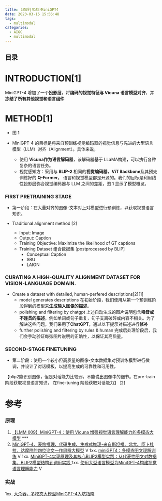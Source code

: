 ```yaml
---
title: (原理|实战)MiniGPT4
date: 2023-03-15 15:56:48
tags:
  - multimodal
categories:
  - AIGC  
  - multimodal
---
```


<p></p>
<!-- more -->

## 目录
<!-- toc -->

#  INTRODUCTION[1]
MiniGPT-4 增加了一个**投影层**，将**编码的视觉特征与 Vicuna 语言模型对齐**，并**冻结了所有其他视觉和语言组件**

# METHOD[1]
+ 图 1

+ MiniGPT-4 的目标是将来自预训练视觉编码器的视觉信息与先进的大型语言模型（LLM）对齐（Alignment）。具体来说，
    - 使用 **Vicuna作为语言解码器**，该解码器基于 LLaMA构建，可以执行各种复杂的语言任务。
    - 视觉感知方：采用与 **BLIP-2** 相同的**视觉编码器**，**ViT Backbone**及其预先训练好的 **Q-Former**。
  语言和视觉模型都是开源的。我们的目标是利用线性投影层弥合视觉编码器与 LLM 之间的差距，图 1 显示了模型概览。

###  FIRST **PRETRAINING** STAGE
+ 第一阶段：在大量对齐的图像-文本对上对模型进行预训练，以获取视觉语言知识。

+ Traditional alignment method [2]
  - Input: Image
  - Output: Caption
  - Training Objective: Maximize the likelihood of GT captions
  - Training Dataset 组合数据集 [postprocessed by BLIP] 
  	- Conceptual Caption
  	- SBU 
  	- LAION   

### CURATING A **HIGH-QUALITY ALIGNMENT DATASET** FOR VISION-LANGUAGE DOMAIN.
+ Create a dataset with detailed, human-perfered descriptions[2][1]
  + model  generates descriptions
    在初始阶段，我们使用从第一个预训练阶段得到的模型来**生成输入图像的描述**。      
  + polishing and filtering by chatgpt
    上述自动生成的图片说明包含**噪音或不连贯的描述**，例如单词或句子重复，句子支离破碎或内容不相关。为了解决这些问题，我们采用了**ChatGPT**，通过以下提示对描述进行**修补**
  + further polishing and filtering by rules & human
    完成后处理阶段后，我们会手动验证每张图片说明的正确性，以保证其高质量。
    
### SECOND-STAGE **FINETUNING**
+ 第二阶段：使用一个较小但高质量的图像-文本数据集对预训练模型进行微调，并设计了对话模板，以提高生成的可靠性和可用性。


【blip2能识别图像，但是对话能力比较弱，不能说出图像中的细节。在pre-train阶段获取视觉语言知识， 在fine-tuning 阶段获取对话能力】  [2]

# 参考
### 原理
1. [【LMM 009】MiniGPT-4：使用 Vicuna 增强视觉语言理解能力的多模态大模型](https://datac.blog.csdn.net/article/details/135399033) *** 
2. [MiniGPT-4、表格推理、代码生成、生成式推理-来自斯坦福、北大、阿卜杜拉、达摩院的四位论文一作思辨大模型](https://www.bilibili.com/video/BV1n24y1F7kv/) V
1xx. [miniGPT4：多模态图文理解训练](https://www.bilibili.com/video/BV12Q4y1b7nY/) V
1xx. [MiniGPT-4实现原理及其核心BLIP2模型实践：从代表性图文对数据集、BLIP2模型结构到调用实践 ](https://mp.weixin.qq.com/s?__biz=MzAxMjc3MjkyMg==&mid=2648400402&idx=1&sn=efd84698e6a207b2035995ec2e255417)
1xx. [使用大型语言模型为MiniGPT-4构建视觉语言理解能力](https://apposcmf8kb5033.pc.xiaoe-tech.com/live_pc/l_64a7d282e4b007b201a34052) V

### 实战
1xx. [大杀器，多模态大模型MiniGPT-4入坑指南](https://zhuanlan.zhihu.com/p/627671257)
